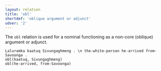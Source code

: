 ```yaml
---
layout: relation
title: 'obl'
shortdef: 'oblique argument or adjunct'
udver: '2'
---
```


The `obl` relation is used for a nominal functioning as a non-core (oblique) argument or adjunct.

~~~ sdparse
Laluramka kaatuq Sivungaghmeng . \n the-white-person he-arrived from-Savoonga .
obl(kaatuq, Sivungaghmeng)
obl(he-arrived, from-Savoonga)
~~~

<!-- Interlanguage links updated Po 6. listopadu 2023, 21:43:15 CET -->
